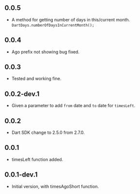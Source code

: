## 0.0.5

- A method for getting number of days in this/current month.
  `DartDays.numberOfDaysInCurrentMonth();`

## 0.0.4

- Ago prefix not showing bug fixed.

## 0.0.3

- Tested and working fine.

## 0.0.2-dev.1

- Given a parameter to add `from` date and `to` date for `timesLeft`.

## 0.0.2

- Dart SDK change to 2.5.0 from 2.7.0.

## 0.0.1

- timesLeft function added.

## 0.0.1-dev.1

- Initial version, with timesAgoShort function.
